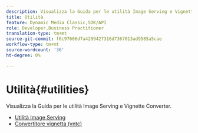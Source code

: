 ```yaml
---
description: Visualizza la Guida per le utilità Image Serving e Vignette Converter.
title: Utilità
feature: Dynamic Media Classic,SDK/API
role: Developer,Business Practitioner
translation-type: tm+mt
source-git-commit: f6c97606d7a4209427316d7367013ad9585a5cae
workflow-type: tm+mt
source-wordcount: '36'
ht-degree: 0%

---
```



# Utilità{#utilities}

Visualizza la Guida per le utilità Image Serving e Vignette Converter.

* [Utilità Image Serving](/help/aem-is-ir-api/is-api/is-utils/utilities/c-utils-home.md)
* [Convertitore vignetta (vntc)](/help/aem-is-ir-api/utilities/c-ir-vignette-converter-vntc/c-ir-vignette-converter-vntc.md)
